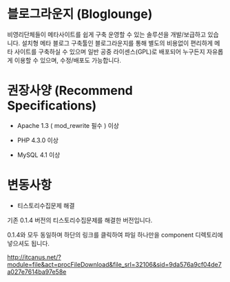블로그라운지 (Bloglounge)
===========

비영리단체들이 메타사이트를 쉽게 구축 운영할 수 있는 솔루션을 개발/보급하고 있습니다. 설치형 메타 블로그 구축툴인 블로그라운지를 통해 별도의 비용없이 편리하게 메타 사이트를 구축하실 수 있으며 일반 공중 라이센스(GPL)로 배포되어 누구든지 자유롭게 이용할 수 있으며, 수정/배포도 가능합니다.

권장사양 (Recommend Specifications)
===========
- Apache 1.3 ( mod_rewrite 필수 ) 이상

- PHP 4.3.0 이상

- MySQL  4.1 이상

변동사항
===========
- 티스토리수집문제 해결

기존 0.1.4 버전의 티스토리수집문제를 해결한 버전입니다.

0.1.4와 모두 동일하며 하단의 링크를 클릭하여 파일 하나만을 component 디렉토리에 넣으셔도 됩니다.

http://itcanus.net/?module=file&act=procFileDownload&file_srl=32106&sid=9da576a9cf04de7a027e7614ba97e58e
